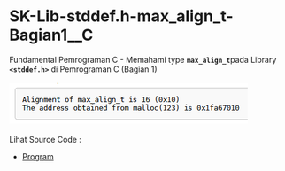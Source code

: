 # SK-Lib-stddef.h-max_align_t-Bagian1__C
Fundamental Pemrograman C - Memahami type <code><b>max_align_t</b></code>pada Library <code><b>&lt;stddef.h></b></code> di Pemrograman C (Bagian 1)<br><br>
<img src="https://github.com/RizkyKhapidsyah/SK-Lib-stddef.h-max_align_t-Bagian1__C/blob/master/SK-Lib-stddef.h-max_align_t-Bagian1__C/result/001.PNG"><br><br>
Lihat Source Code : <br>
- <a href="https://github.com/RizkyKhapidsyah/SK-Lib-stddef.h-max_align_t-Bagian1__C/blob/master/SK-Lib-stddef.h-max_align_t-Bagian1__C/Source.c">Program</a>
